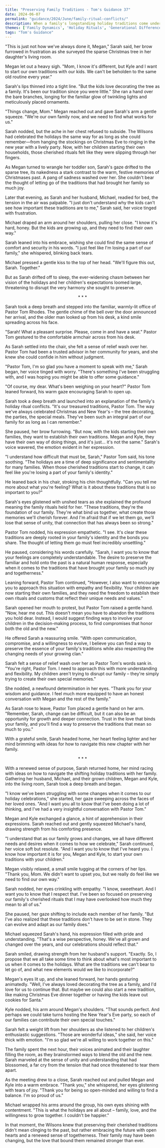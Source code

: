 ```yaml
---
title: "Preserving Family Traditions - Tom's Guidance 37"
date: 2024-06-07
permalink: "guidance/2024/June/family-ritual-conflicts/"
description: When a family's longstanding holiday traditions come under strain as their grown children start their own families, one member seeks guidance from Pastor Tom Rhodes to find a way to preserve the family's cherished rituals while also respecting the evolving needs of all involved.
themes: ['Family Dynamics', 'Holiday Rituals', 'Generational Differences', 'Compromise', 'Pastoral Guidance']
tags: "Tom's Guidance"
---
```

"This is just not how we've always done it, Megan," Sarah said, her brow furrowed in frustration as she surveyed the sparse Christmas tree in her daughter's living room.

Megan let out a heavy sigh. "Mom, I know it's different, but Kyle and I want to start our own traditions with our kids. We can't be beholden to the same old routine every year."

Sarah's lips thinned into a tight line. "But the kids love decorating the tree as a family. It's been our tradition since you were little." She ran a hand over the bare branches, longing for the familiar glow of twinkling lights and meticulously placed ornaments.

"Things change, Mom." Megan reached out and gave Sarah's arm a gentle squeeze. "We're our own family now, and we need to find what works for us."

Sarah nodded, but the ache in her chest refused to subside. The Wilsons had celebrated the holidays the same way for as long as she could remember—from hanging the stockings on Christmas Eve to ringing in the new year with a lively party. Now, with her children starting their own households, those cherished rituals felt like they were slipping through her fingers.

As Megan turned to wrangle her toddler son, Sarah's gaze drifted to the sparse tree, its nakedness a stark contrast to the warm, festive memories of Christmases past. A pang of sadness washed over her. She couldn't bear the thought of letting go of the traditions that had brought her family so much joy.

Later that evening, as Sarah and her husband, Michael, readied for bed, the tension in the air was palpable. "I just don't understand why the kids can't see how important these traditions are to me," Sarah said, her voice tinged with frustration.

Michael draped an arm around her shoulders, pulling her close. "I know it's hard, honey. But the kids are growing up, and they need to find their own way."

Sarah leaned into his embrace, wishing she could find the same sense of comfort and security in his words. "I just feel like I'm losing a part of our family," she whispered, blinking back tears.

Michael pressed a gentle kiss to the top of her head. "We'll figure this out, Sarah. Together."

But as Sarah drifted off to sleep, the ever-widening chasm between her vision of the holidays and her children's expectations loomed large, threatening to disrupt the very harmony she sought to preserve.

<center>* * *</center>

Sarah took a deep breath and stepped into the familiar, warmly-lit office of Pastor Tom Rhodes. The gentle chime of the bell over the door announced her arrival, and the older man looked up from his desk, a kind smile spreading across his face.

"Sarah! What a pleasant surprise. Please, come in and have a seat." Pastor Tom gestured to the comfortable armchair across from his desk.

As Sarah settled into the chair, she felt a sense of relief wash over her. Pastor Tom had been a trusted advisor in her community for years, and she knew she could confide in him without judgment.

"Pastor Tom, I'm so glad you have a moment to speak with me," Sarah began, her voice tinged with worry. "There's something I've been struggling with, and I was hoping you might be able to offer some guidance."

"Of course, my dear. What's been weighing on your heart?" Pastor Tom leaned forward, his warm gaze encouraging Sarah to open up.

Sarah took a deep breath and launched into an explanation of the family's holiday ritual conflicts. "It's our treasured traditions, Pastor Tom. The way we've always celebrated Christmas and New Year's – the tree decorating, the parties, the special meals. They've been such an integral part of our family for as long as I can remember."

She paused, her brow furrowing. "But now, with the kids starting their own families, they want to establish their own traditions. Megan and Kyle, they have their own way of doing things, and it's just... it's not the same." Sarah's voice wavered, the emotion evident in her expression.

"I understand how difficult that must be, Sarah," Pastor Tom said, his tone soothing. "The holidays are a time of deep significance and sentimentality for many families. When those cherished traditions start to change, it can feel like you're losing a part of your family's identity."

He leaned back in his chair, stroking his chin thoughtfully. "Can you tell me more about what you're feeling? What is it about these traditions that is so important to you?"

Sarah's eyes glistened with unshed tears as she explained the profound meaning the family rituals held for her. "These traditions, they're the foundation of our family. They're what bind us together, what create those memories we'll cherish forever. And I'm afraid that if we let them go, we'll lose that sense of unity, that connection that has always been so strong."

Pastor Tom nodded, his expression empathetic. "I see. It's clear these traditions are deeply rooted in your family's identity and the bonds you share. The thought of letting them go must feel incredibly unsettling."

He paused, considering his words carefully. "Sarah, I want you to know that your feelings are completely understandable. The desire to preserve the familiar and hold onto the past is a natural human response, especially when it comes to the traditions that have brought your family so much joy and togetherness."

Leaning forward, Pastor Tom continued, "However, I also want to encourage you to approach this situation with empathy and flexibility. Your children are now starting their own families, and they need the freedom to establish their own rituals and customs that reflect their unique needs and values."

Sarah opened her mouth to protest, but Pastor Tom raised a gentle hand. "Now, hear me out. This doesn't mean you have to abandon the traditions you hold dear. Instead, I would suggest finding ways to involve your children in the decision-making process, to find compromises that honor both the old and the new."

He offered Sarah a reassuring smile. "With open communication, compromise, and a willingness to evolve, I believe you can find a way to preserve the essence of your family's traditions while also respecting the changing needs of your growing clan."

Sarah felt a sense of relief wash over her as Pastor Tom's words sank in. "You're right, Pastor Tom. I need to approach this with more understanding and flexibility. My children aren't trying to disrupt our family – they're simply trying to create their own special memories."

She nodded, a newfound determination in her eyes. "Thank you for your wisdom and guidance. I feel much more equipped to have an honest conversation with Megan and the rest of the family."

As Sarah rose to leave, Pastor Tom placed a gentle hand on her arm. "Remember, Sarah, change can be difficult, but it can also be an opportunity for growth and deeper connection. Trust in the love that binds your family, and you'll find a way to preserve the traditions that mean so much to you."

With a grateful smile, Sarah headed home, her heart feeling lighter and her mind brimming with ideas for how to navigate this new chapter with her family.

<center>* * *</center>

With a renewed sense of purpose, Sarah returned home, her mind racing with ideas on how to navigate the shifting holiday traditions with her family. Gathering her husband, Michael, and their grown children, Megan and Kyle, into the living room, Sarah took a deep breath and began.

"I know we've been struggling with some changes when it comes to our holiday celebrations," she started, her gaze sweeping across the faces of her loved ones. "And I want you all to know that I've been doing a lot of thinking, and I've had a very insightful conversation with Pastor Tom."

Megan and Kyle exchanged a glance, a hint of apprehension in their expressions. Sarah reached out and gently squeezed Michael's hand, drawing strength from his comforting presence.

"I understand that as our family grows and changes, we all have different needs and desires when it comes to how we celebrate," Sarah continued, her voice soft but resolute. "And I want you to know that I've heard you. I know how important it is for you, Megan and Kyle, to start your own traditions with your children."

Megan visibly relaxed, a small smile tugging at the corners of her lips. "Thank you, Mom. We didn't want to upset you, but we really do feel like we need to find our own way."

Sarah nodded, her eyes crinkling with empathy. "I know, sweetheart. And I want you to know that I respect that. I've been so focused on preserving our family's cherished rituals that I may have overlooked how much they mean to all of us."

She paused, her gaze shifting to include each member of her family. "But I've also realized that these traditions don't have to be set in stone. They can evolve and adapt as our family does."

Michael squeezed Sarah's hand, his expression filled with pride and understanding. "That's a wise perspective, honey. We've all grown and changed over the years, and our celebrations should reflect that."

Sarah smiled, drawing strength from her husband's support. "Exactly. So, I propose that we all take some time to think about what's most important to us when it comes to the holidays. What are the traditions we can't bear to let go of, and what new elements would we like to incorporate?"

Megan's eyes lit up, and she leaned forward, her hands gesturing animatedly. "Well, I've always loved decorating the tree as a family, and I'd love for us to continue that. But maybe we could also start a new tradition, like making Christmas Eve dinner together or having the kids leave out cookies for Santa."

Kyle nodded, his arm around Megan's shoulders. "That sounds perfect. And perhaps we could take turns hosting the New Year's Eve party, so each of our families can contribute their own special touches."

Sarah felt a weight lift from her shoulders as she listened to her children's enthusiastic suggestions. "Those are wonderful ideas," she said, her voice thick with emotion. "I'm so glad we're all willing to work together on this."

The family spent the next hour, their voices animated and their laughter filling the room, as they brainstormed ways to blend the old and the new. Sarah marveled at the sense of unity and understanding that had blossomed, a far cry from the tension that had once threatened to tear them apart.

As the meeting drew to a close, Sarah reached out and pulled Megan and Kyle into a warm embrace. "Thank you," she whispered, her eyes glistening with tears of joy. "Thank you for being so open-minded and willing to find a balance. I'm so proud of us."

Michael wrapped his arms around the group, his own eyes shining with contentment. "This is what the holidays are all about – family, love, and the willingness to grow together. I couldn't be happier."

In that moment, the Wilsons knew that preserving their cherished traditions didn't mean clinging to the past, but rather embracing the future with open hearts and a renewed sense of togetherness. Their family may have been changing, but the love that bound them remained stronger than ever.

